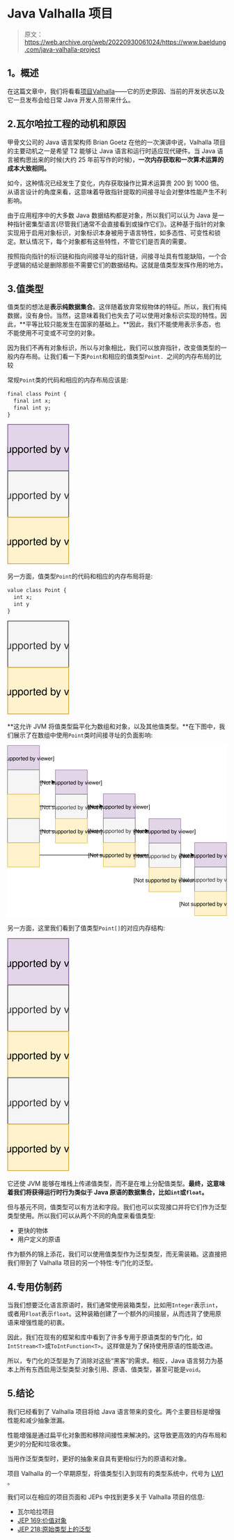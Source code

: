 # Java Valhalla 项目

> 原文：<https://web.archive.org/web/20220930061024/https://www.baeldung.com/java-valhalla-project>

## **1。概述**

在这篇文章中，我们将看看[项目](https://web.archive.org/web/20221014191848/https://wiki.openjdk.java.net/display/valhalla/Main)[Valhalla](https://web.archive.org/web/20221014191848/https://wiki.openjdk.java.net/display/valhalla/Main)——它的历史原因、当前的开发状态以及它一旦发布会给日常 Java 开发人员带来什么。

## 2.瓦尔哈拉工程的动机和原因

甲骨文公司的 Java 语言架构师 Brian Goetz 在他的一次演讲中说，Valhalla 项目的主要动机之一是希望 T2 能够让 Java 语言和运行时适应现代硬件。当 Java 语言被构思出来的时候(大约 25 年前写作的时候)，**一次内存获取和一次算术运算的成本大致相同。**

如今，这种情况已经发生了变化，内存获取操作比算术运算贵 200 到 1000 倍。从语言设计的角度来看，这意味着导致指针提取的间接寻址会对整体性能产生不利影响。

由于应用程序中的大多数 Java 数据结构都是对象，所以我们可以认为 Java 是一种指针密集型语言(尽管我们通常不会直接看到或操作它们)。这种基于指针的对象实现用于启用对象标识，对象标识本身被用于语言特性，如多态性、可变性和锁定。默认情况下，每个对象都有这些特性，不管它们是否真的需要。

按照指向指针的标识链和指向间接寻址的指针链，间接寻址具有性能缺陷，一个合乎逻辑的结论是删除那些不需要它们的数据结构。这就是值类型发挥作用的地方。

## 3.值类型

值类型的想法是**表示纯数据集合**。这伴随着放弃常规物体的特征。所以，我们有纯数据，没有身份。当然，这意味着我们也失去了可以使用对象标识实现的特性。因此，**平等比较只能发生在国家的基础上。**因此，我们不能使用表示多态，也不能使用不可变或不可空的对象。

因为我们不再有对象标识，所以与对象相比，我们可以放弃指针，改变值类型的一般内存布局。让我们看一下类`Point`和相应的值类型`Point. `之间的内存布局的比较

常规`Point`类的代码和相应的内存布局应该是:

```
final class Point {
  final int x;
  final int y;
}
```

[![point class memory](img/80b8f574c3720f0705793f21c8f9f631.png)](/web/20221014191848/https://www.baeldung.com/wp-content/uploads/2019/02/point-class-memory.svg)

另一方面，值类型`Point`的代码和相应的内存布局将是:

```
value class Point {
  int x;
  int y
}
```

[![point value type memory](img/fb1ca5bd136590ea70eb1bc69ef01d94.png)](/web/20221014191848/https://www.baeldung.com/wp-content/uploads/2019/02/point-value-type-memory.svg)

**这允许 JVM 将值类型扁平化为数组和对象，以及其他值类型。**在下图中，我们展示了在数组中使用`Point`类时间接寻址的负面影响:

[![java point vaue type array](img/df61d8969cafd59c3bf81b9edbbf9d71.png)](/web/20221014191848/https://www.baeldung.com/wp-content/uploads/2019/02/java-point-vaue-type-array.svg)

另一方面，这里我们看到了值类型`Point[]`的对应内存结构:

[![java point vaue type array values](img/6dde252f99577fb73f7a375343864aaf.png)](/web/20221014191848/https://www.baeldung.com/wp-content/uploads/2019/02/java-point-vaue-type-array-values.svg)

它还使 JVM 能够在堆栈上传递值类型，而不是在堆上分配值类型。**最终，这意味着我们将获得运行时行为类似于 Java 原语的数据集合，比如`int`或`float`。**

但与基元不同，值类型可以有方法和字段。我们也可以实现接口并将它们作为泛型类型使用。所以我们可以从两个不同的角度来看值类型:

*   更快的物体
*   用户定义的原语

作为额外的锦上添花，我们可以使用值类型作为泛型类型，而无需装箱。这直接把我们带到了 Valhalla 项目的另一个特性:专门化的泛型。

## 4.专用仿制药

当我们想要泛化语言原语时，我们通常使用装箱类型，比如用`Integer`表示`int`，或者用`Float`表示`float`。这种装箱创建了一个额外的间接层，从而违背了使用原语来增强性能的初衷。

因此，我们在现有的框架和库中看到了许多专用于原语类型的专门化，如`IntStream<T>`或`ToIntFunction<T>`。这样做是为了保持使用原语的性能改进。

所以，专门化的泛型是为了消除对这些“黑客”的需求。相反，Java 语言努力为基本上所有东西启用泛型类型:对象引用、原语、值类型，甚至可能是`void`。

## 5.结论

我们已经看到了 Valhalla 项目将给 Java 语言带来的变化。两个主要目标是增强性能和减少抽象泄漏。

性能增强是通过扁平化对象图和移除间接性来解决的。这导致更高效的内存布局和更少的分配和垃圾收集。

当用作泛型类型时，更好的抽象来自具有更相似行为的原语和对象。

项目 Valhalla 的一个早期原型，将值类型引入到现有的类型系统中，代号为 [LW1](https://web.archive.org/web/20221014191848/https://wiki.openjdk.java.net/display/valhalla/LW1) 。

我们可以在相应的项目页面和 JEPs 中找到更多关于 Valhalla 项目的信息:

*   瓦尔哈拉项目
*   [JEP 169:价值对象](https://web.archive.org/web/20221014191848/https://openjdk.java.net/jeps/169)
*   [JEP 218:原始类型上的泛型](https://web.archive.org/web/20221014191848/https://openjdk.java.net/jeps/218)